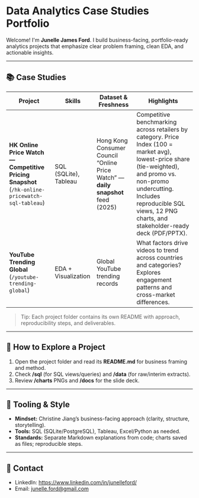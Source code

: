 # Data Analytics Case Studies Portfolio

Welcome! I'm **Junelle James Ford**. I build business-facing, portfolio-ready analytics projects that emphasize clear problem framing, clean EDA, and actionable insights.

---

## 📚 Case Studies

| Project | Skills | Dataset & Freshness | Highlights |
|---|---|---|---|
| **HK Online Price Watch — Competitive Pricing Snapshot** (`/hk-online-pricewatch-sql-tableau`) | SQL (SQLite), Tableau | Hong Kong Consumer Council “Online Price Watch” — **daily snapshot** feed (2025) | Competitive benchmarking across retailers by category. Price Index (100 = market avg), lowest-price share (tie-weighted), and promo vs. non-promo undercutting. Includes reproducible SQL views, 12 PNG charts, and stakeholder-ready deck (PDF/PPTX). |
| **YouTube Trending Global** (`/youtube-trending-global`) | EDA + Visualization | Global YouTube trending records | What factors drive videos to trend across countries and categories? Explores engagement patterns and cross-market differences. |

> Tip: Each project folder contains its own README with approach, reproducibility steps, and deliverables.

---

## 🔎 How to Explore a Project

1. Open the project folder and read its **README.md** for business framing and method.  
2. Check **/sql** (for SQL views/queries) and **/data** (for raw/interim extracts).  
3. Review **/charts** PNGs and **/docs** for the slide deck.

---

## 🧰 Tooling & Style

- **Mindset:** Christine Jiang’s business-facing approach (clarity, structure, storytelling).  
- **Tools:** SQL (SQLite/PostgreSQL), Tableau, Excel/Python as needed.  
- **Standards:** Separate Markdown explanations from code; charts saved as files; reproducible steps.

---

## 📩 Contact

- LinkedIn: https://www.linkedin.com/in/junelleford/  
- Email: junelle.ford@gmail.com
